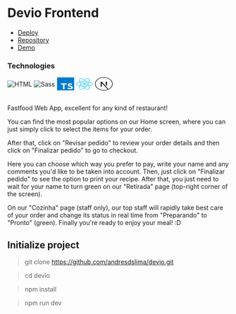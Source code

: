 # Devio Frontend

- [Deploy](https://https://orlokefood.vercel.app)
- [Repository](https://github.com/orloke/devio-test)
- [Demo]()

<div>
  <h3>Technologies</h3>
  <img align="center" alt="HTML" height="30" width="40" src="https://cdn.jsdelivr.net/gh/devicons/devicon/icons/html5/html5-plain.svg" />
  <img align="center" alt="Sass" height="30" width="40" src="https://cdn.jsdelivr.net/gh/devicons/devicon/icons/sass/sass-original.svg" />
  <img align="center" alt="TypeScript" height="30" width="40" src="https://raw.githubusercontent.com/devicons/devicon/master/icons/typescript/typescript-plain.svg" />
  <img align="center" alt="React.js" height="30" width="40" src="https://raw.githubusercontent.com/devicons/devicon/master/icons/react/react-original.svg" />
  <img align="center" alt="Next.js" height="30" width="40" src="https://raw.githubusercontent.com/devicons/devicon/v2.15.1/icons/nextjs/nextjs-line.svg" />
</div>
<br />

<p>Fastfood Web App, excellent for any kind of restaurant!</p>

<p>You can find the most popular options on our Home screen, where you can just simply click to select the items for your order.</p>

<p>After that, click on "Revisar pedido" to review your order details and then click on "Finalizar pedido" to go to checkout.</p>

<p>Here you can choose which way you prefer to pay, write your name and any comments you'd like to be taken into account. Then, just click on "Finalizar pedido" to see the option to print your recipe. After that, you just need to wait for your name to turn green on our "Retirada" page (top-right corner of the screen).</p>

<p>On our "Cozinha" page (staff only), our top staff will rapidly take best care of your order and change its status in real time from "Preparando" to "Pronto" (green). Finally you're ready to enjoy your meal! :D</p>

## Initialize project

>git clone https://github.com/andresdslima/devio.git

>cd devio

>npm install

>npm run dev
